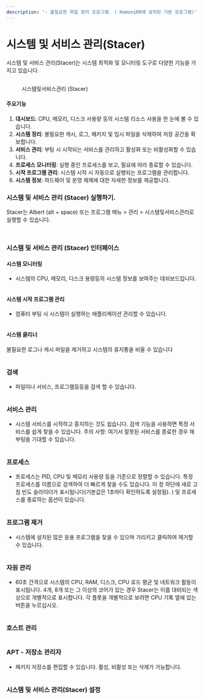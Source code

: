 ```yaml
---
description: '- 불필요한 파일 정리 프로그램. ( HamoniKR에 설치된 기본 프로그램)'
---
```


# 시스템 및 서비스 관리(Stacer)

시스템 및 서비스 관리(Stacer)는 시스템 최적화 및 모니터링 도구로 다양한 기능을 가지고 있습니다.

<figure><img src="../.gitbook/assets/2 (19).png" alt=""><figcaption><p>시스템및서비스관리 (Stacer)</p></figcaption></figure>

#### 주요기능

1. **대시보드**: CPU, 메모리, 디스크 사용량 등의 시스템 리소스 사용을 한 눈에 볼 수 있습니다.
2. **시스템 정리**: 불필요한 캐시, 로그, 패키지 및 임시 파일을 삭제하여 저장 공간을 확보합니다.
3. **서비스 관리**: 부팅 시 시작되는 서비스를 관리하고 활성화 또는 비활성화할 수 있습니다.
4. **프로세스 모니터링**: 실행 중인 프로세스를 보고, 필요에 따라 종료할 수 있습니다.
5. **시작 프로그램 관리**: 시스템 시작 시 자동으로 실행되는 프로그램을 관리합니다.
6. **시스템 정보**: 하드웨어 및 운영 체제에 대한 자세한 정보를 제공합니다.



### 시스템 및 서비스 관리 (Stacer) 실행하기.

Stacer는 Albert (alt + space) 또는 프로그램 메뉴 > 관리 > 시스템및서비스관리로 실행할 수 있습니다.&#x20;

<div>

<figure><img src="../.gitbook/assets/0 (4).png" alt=""><figcaption></figcaption></figure>

 

<figure><img src="../.gitbook/assets/1 (28).png" alt=""><figcaption></figcaption></figure>

</div>

### 시스템 및 서비스 관리 (Stacer)  인터페이스



#### 시스템 모니터링

* 시스템의 CPU, 메모리, 디스크 용량등의 시스템 정보를 보여주는 데쉬보드입니다.

<figure><img src="../.gitbook/assets/2 (20).png" alt=""><figcaption></figcaption></figure>



#### 시스템 시작 프로그램 관리

* 컴퓨터 부팅 시 시스템이 실행하는 애플리케이션 관리할 수 있습니다.&#x20;

<figure><img src="../.gitbook/assets/3 (15).png" alt=""><figcaption></figcaption></figure>



#### 시스템 클리너

불필요한 로그나 캐시 파일을 제거하고 시스템의 휴지통을 비울 수 있습니다

<figure><img src="../.gitbook/assets/4 (16).png" alt=""><figcaption></figcaption></figure>

### 검색

* 파일이나 서비스, 프로그램등등을 검색 할 수 있습니다.&#x20;

<figure><img src="../.gitbook/assets/5 (13).png" alt=""><figcaption></figcaption></figure>

### 서비스 관리

* 시스템 서비스를 시작하고 중지하는 것도 쉽습니다. 검색 기능을 사용하면 특정 서비스를 쉽게 찾을 수 있습니다. 주의 사항: 여기서 잘못된 서비스를 종료한 경우 재부팅을 기대할 수 있습니다.

<figure><img src="../.gitbook/assets/6 (10).png" alt=""><figcaption></figcaption></figure>

### 프로세스

* 프로세스는 PID, CPU 및 메모리 사용량 등을 기준으로 정렬할 수 있습니다. 특정 프로세스를 이름으로 검색하여 더 빠르게 찾을 수도 있습니다. 이 창 하단에 새로 고침 빈도 슬라이더가 표시됩니다(기본값은 1초마다 확인하도록 설정됨). ) 및 프로세스를 종료하는 옵션이 있습니다.

<figure><img src="../.gitbook/assets/7 (5).png" alt=""><figcaption></figcaption></figure>

### 프로그램 제거

* 시스템에 설치된 많은 응용 프로그램을 찾을 수 있으며 가리키고 클릭하여 제거할 수 있습니다.

<figure><img src="../.gitbook/assets/8 (7).png" alt=""><figcaption></figcaption></figure>

### 자원 관리

* 60초 간격으로 시스템의 CPU, RAM, 디스크, CPU 로드 평균 및 네트워크 활동이 표시됩니다. 4개, 8개 또는 그 이상의 코어가 있는 경우 Stacer는 이를 대비되는 색상으로 개별적으로 표시합니다. 각 플롯을 개별적으로 보려면 CPU 기록 옆에 있는 버튼을 누르십시오.

<figure><img src="../.gitbook/assets/9 (6).png" alt=""><figcaption></figcaption></figure>

### 호스트 관리

<figure><img src="../.gitbook/assets/10 (4).png" alt=""><figcaption></figcaption></figure>

### APT - 저장소 관리자

* 패키지 저장소를 편집할 수 있습니다. 활성, 비활성 또는 삭제가 가능합니다.

<figure><img src="../.gitbook/assets/11 (1).png" alt=""><figcaption></figcaption></figure>

### 시스템 및 서비스 관리(Stacer) 설정

<figure><img src="../.gitbook/assets/12 (2).png" alt=""><figcaption></figcaption></figure>

